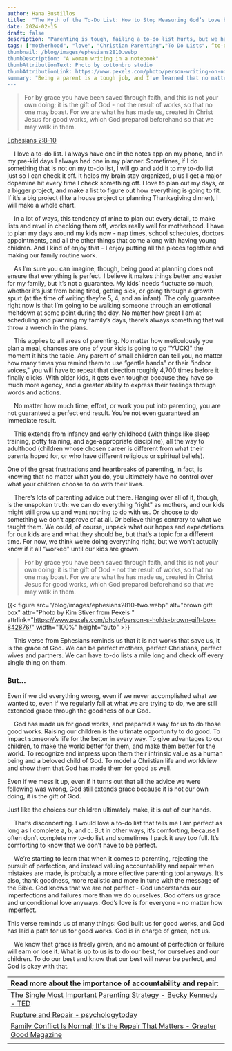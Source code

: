 ```yaml
---
author: Hana Bustillos
title:  "The Myth of the To-Do List: How to Stop Measuring God’s Love by YOUR Success"
date: 2024-02-15
draft: false
description: "Parenting is tough, failing a to-do list hurts, but we have God's grace. "
tags: ["motherhood", "love", "Christian Parenting","To Do Lists", “to-do" ]
thumbnail: /blog/images/ephesians2810.webp
thumbDescription: "A woman writing in a notebook"
thumbAttributionText: Photo by cottonbro studio
thumbAttributionLink: https://www.pexels.com/photo/person-writing-on-notebooks-5191391/
summary: "Being a parent is a tough job, and I've learned that no matter how much we plan, there are always things that don't go according to plan. I used to get frustrated when things didn't work out, but I've come to realize that it's okay to fail sometimes. Even when I mess up, I know that I'm still loved and accepted by God, and that gives me the strength to keep going."
---
```


> For by grace you have been saved through faith, and this is not your own doing; it is the gift of God - not the result of works, so that no one may boast.  For we are what he has made us, created in Christ Jesus for good works, which God prepared beforehand so that we may walk in them.

[Ephesians 2:8-10][verse]

&nbsp; &nbsp; I love a to-do list.  I always have one in the notes app on my phone, and in my pre-kid days I always had one in my planner.  Sometimes, if I do something that is not on my to-do list, I will go and add it to my to-do list just so I can check it off.  It helps my brain stay organized, plus I get a major dopamine hit every time I check something off.  I love to plan out my days, or a bigger project, and make a list to figure out how everything is going to fit.  If it’s a big project (like a house project or planning Thanksgiving dinner), I will make a whole chart.  

&nbsp; &nbsp; In a lot of ways, this tendency of mine to plan out every detail, to make lists and revel in checking them off, works really well for motherhood.  I have to plan my days around my kids now - nap times, school schedules, doctors appointments, and all the other things that come along with having young children.  And I kind of enjoy that  - I enjoy putting all the pieces together and making our family routine work.

&nbsp; &nbsp; As I’m sure you can imagine, though, being good at planning does not ensure that everything is perfect.  I believe it makes things better and easier for my family, but it’s not a guarantee.  My kids’ needs fluctuate so much, whether it’s just from being tired, getting sick, or going through a growth spurt (at the time of writing they’re 5, 4, and an infant).  The only guarantee right now is that I’m going to be walking someone through an emotional meltdown at some point during the day.  No matter how great I am at scheduling and planning my family’s days, there’s always something that will throw a wrench in the plans.

&nbsp; &nbsp; This applies to all areas of parenting.  No matter how meticulously you plan a meal, chances are one of your kids is going to go “YUCK!" the moment it hits the table.  Any parent of small children can tell you, no matter how many times you remind them to use “gentle hands" or their “indoor voices," you will have to repeat that direction roughly 4,700 times before it finally clicks.  With older kids, it gets even tougher because they have so much more agency, and a greater ability to express their feelings through words and actions.

&nbsp; &nbsp; No matter how much time, effort, or work you put into parenting, you are not guaranteed a perfect end result.  You’re not even guaranteed an immediate result.

&nbsp; &nbsp; This extends from infancy and early childhood (with things like sleep training, potty training, and age-appropriate discipline), all the way to adulthood (children whose chosen career is different from what their parents hoped for, or who have different religious or spiritual beliefs).

One of the great frustrations and heartbreaks of parenting, in fact, is knowing that no matter what you do, you ultimately have no control over what your children choose to do with their lives.

&nbsp; &nbsp; There’s lots of parenting advice out there.  Hanging over all of it, though, is the unspoken truth: we can do everything “right" as mothers, and our kids might still grow up and want nothing to do with us.  Or choose to do something we don’t approve of at all.  Or believe things contrary to what we taught them.    We could, of course, unpack what our hopes and expectations for our kids are and what they should be, but that’s a topic for a different time.  For now, we think we’re doing everything right, but we won’t actually know if it all “worked" until our kids are grown.

> For by grace you have been saved through faith, and this is not your own doing; it is the gift of God - not the result of works, so that no one may boast.  For we are what he has made us, created in Christ Jesus for good works, which God prepared beforehand so that we may walk in them.

{{< figure src="/blog/images/ephesians2810-two.webp" alt="brown gift box" attr="Photo by Kim Stiver from Pexels " attrlink="https://www.pexels.com/photo/person-s-holds-brown-gift-box-842876/" width="100%" height="auto" >}}

&nbsp; &nbsp; This verse from Ephesians reminds us that it is not works that save us, it is the grace of God.  We can be perfect mothers, perfect Christians, perfect wives and partners.  We can have to-do lists a mile long and check off every single thing on them.

### But…

Even if we did everything wrong, even if we never accomplished what we wanted to, even if we regularly fail at what we are trying to do, we are still extended grace through the goodness of our God.

&nbsp; &nbsp; God has made us for good works, and prepared a way for us to do those good works.  Raising our children is the ultimate opportunity to do good.  To impact someone’s life for the better in every way.  To give advantages to our children, to make the world better for them, and make them better for the world.  To recognize and impress upon them their intrinsic value as a human being and a beloved child of God.  To model a Christian life and worldview and show them that God has made them for good as well.

Even if we mess it up, even if it turns out that all the advice we were following was wrong, God still extends grace because it is not our own doing, it is the gift of God.  

Just like the choices our children ultimately make, it is out of our hands.

&nbsp; &nbsp; That’s disconcerting.  I would love a to-do list that tells me I am perfect as long as I complete a, b,  and c.  But in other ways, it’s comforting, because I often don’t complete my to-do list and sometimes I pack it way too full.  It’s comforting to know that we don’t have to be perfect.  

&nbsp; &nbsp; We’re starting to learn that when it comes to parenting, rejecting the pursuit of perfection, and instead valuing accountability and repair when mistakes are made, is probably a more effective parenting tool anyways.  It’s also, thank goodness, more realistic and more in tune with the message of the Bible.  God knows that we are not perfect - God understands our imperfections and failures more than we do ourselves.  God offers us grace and unconditional love anyways.  God’s love is for everyone - no matter how imperfect.

This verse reminds us of many things: God built us for good works, and God has laid a path for us for good works.  God is in charge of grace, not us.

&nbsp; &nbsp; We know that grace is freely given, and no amount of perfection or failure will earn or lose it.  What is up to us is to do our best, for ourselves and our children.  To do our best and know that our best will never be perfect, and God is okay with that.

| Read more about the importance of accountability and repair:                                 | 
|:-------------------------------------------------------------------------------------------- |
| [ The Single Most Important Parenting Strategy - Becky Kennedy - TED ][TED]                  | 
| [Rupture and Repair - psychologytoday ][psychologytoday]                                     | 
| [Family Conflict Is Normal; It\'s the Repair That Matters - Greater Good Magazine ][berkeley] | 
|                                                                                              |



[verse]: https://www.biblegateway.com/passage/?search=ephesians%202:8-10&version=NRSVA
[thumb]: https://www.pexels.com/photo/person-writing-on-notebooks-5191391/
[psychologytoday]: https://www.psychologytoday.com/us/blog/emotion-information/202001/rupture-and-repair
[TED]: https://www.youtube.com/watch?v=PHpPtdk9rco
[berkeley]: https://greatergood.berkeley.edu/article/item/family_conflict_is_normal_its_the_repair_that_matters

